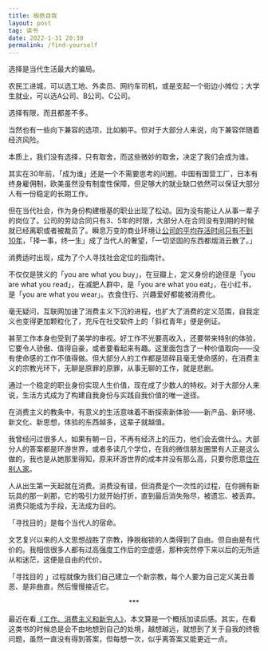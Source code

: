 ```yaml
---
title: 皈依自我
layout: post
tag: 读书
date: 2022-1-31 20:30
permalink: /find-yourself
---
```



选择是当代生活最大的骗局。

农民工进城，可以选工地、外卖员、网约车司机，或是支起一个街边小摊位；大学生就业，可以选A公司、B公司、C公司。

选择有限，而且都差不多。

当然也有一些向下兼容的选项，比如躺平。但对于大部分人来说，向下兼容伴随着经济风险。

本质上，我们没有选择，只有取舍，而这些微妙的取舍，决定了我们会成为谁。

其实在30年前，「成为谁」还是一个不需要思考的问题。中国有国营工厂，日本有终身雇佣制，欧美虽然没有制度性保障，但足够大的就业缺口依然可以保证大部分人有一份稳定的长期工作。

但在当代社会，作为身份构建根基的职业出现了松动。因为没有能让人从事一辈子的岗位了。公司的劳动合同只有3、5年的时限，大部分人在合同没有到期的时候就已经离职或者被裁员了。瞬息万变的商业环境让[公司的平均存活时间只有不到10年](http://finance.people.com.cn/n/2012/0903/c70846-18906006.html)，「择一事，终一生」成了当代人的奢望，「一切坚固的东西都烟消云散了。」

消费适时出现，成为了个人寻找社会定位的指南针。

不仅仅是狭义的「you are what you buy」，在豆瓣上，定义身份的途径是「you are what you read」，在减肥人群中，是「you are what you eat」，在小红书，是「you are what you wear」。衣食住行、兴趣爱好都能被消费化。

毫无疑问，互联网加速了消费主义下沉的进程，也扩大了消费的定义范围，自我定义也变得更加颗粒化了，充斥在社交软件上的「斜杠青年」便是例证。

甚至工作本身也受到了美学的审视。好工作不光要高收入，还要带来特别的体验，它要令人骄傲、值得自豪，或者要看起来有趣。这里面包含了一种价值取向——没有使命感的工作不值得做。但大部分人的工作都是琐碎且毫无使命感的，在消费主义的宗教光环下，无聊是原罪的原罪，从事无聊的工作，就是悲剧。

通过一个稳定的职业身份实现人生价值，现在成了少数人的特权。对于大部分人来说，生活方式成为了构建自我身份与实践自我价值的唯一途径。

在消费主义的教条中，有意义的生活意味着不断探索新体验——新产品、新环境、新文化、新思想，体验的东西越多，这辈子就越值。

我曾经问过很多人，如果有朝一日，不再有经济上的压力，他们会去做什么。大部分人的答案都是环游世界，或者多读几个学位，在我的微信朋友圈里有人正是这么做的，我也是从她那里得知，原来环游世界的成本并没有那么高，只要你愿意[住在别人家](https://www.couchsurfing.com)。

人从出生第一天起就在消费。消费没有错，但消费是个一次性的过程，在你拥有新玩具的那一刹那，它的吸引力就开始打折，直到最后消失殆尽，被遗忘、被丢弃。消费只能成为手段，无法成为目的。

「寻找目的」是每个当代人的宿命。

文艺复兴以来的人文思想战胜了宗教，挣脱枷锁的人类得到了自由。但自由是有代价的。我相信很多人都有过高强度工作后的空虚感，那种突然停下来以后的无所适从和迷茫，这便是自由的代价。

「寻找目的 」过程就像为我们自己建立一个新宗教，每个人要为自己定义美丑善恶、是非曲直，然后慢慢接近它。

<center>***</center>

最近在看[《工作、消费主义和新穷人》](https://book.douban.com/subject/35593780/)，本文算是一个概括加读后感。其实，在看这类书的时候总是会不由地想到自己的处境，越想越远，就想到了关于自我的终极问题，虽然一直没有得到答案，但每想一次，似乎离答案又能更近一点。
